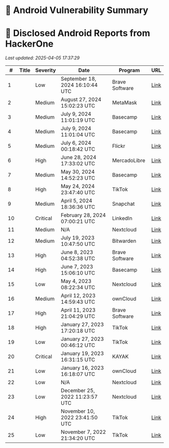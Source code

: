 # 📱 Android Vulnerability Summary
# 📱 Disclosed Android Reports from HackerOne
_Last updated: 2025-04-05 17:37:29_

| # | Title | Severity | Date | Program | URL |
|---|-------|----------|------|---------|-----|
| 1 |  | Low | September 18, 2024 16:10:44 UTC | Brave Software | [Link](https://hackerone.com/reports/2501378) |
| 2 |  | Medium | August 27, 2024 15:02:23 UTC | MetaMask | [Link](https://hackerone.com/reports/1941767) |
| 3 |  | Medium | July 9, 2024 11:01:19 UTC | Basecamp | [Link](https://hackerone.com/reports/2553411) |
| 4 |  | Medium | July 9, 2024 11:01:04 UTC | Basecamp | [Link](https://hackerone.com/reports/2552879) |
| 5 |  | Medium | July 6, 2024 00:18:42 UTC | Flickr | [Link](https://hackerone.com/reports/1157795) |
| 6 |  | High | June 28, 2024 17:33:02 UTC | MercadoLibre | [Link](https://hackerone.com/reports/2289836) |
| 7 |  | Medium | May 30, 2024 14:52:23 UTC | Basecamp | [Link](https://hackerone.com/reports/2516732) |
| 8 |  | High | May 24, 2024 23:47:40 UTC | TikTok | [Link](https://hackerone.com/reports/2417516) |
| 9 |  | Medium | April 5, 2024 18:36:36 UTC | Snapchat | [Link](https://hackerone.com/reports/2139260) |
| 10 |  | Critical | February 28, 2024 07:00:21 UTC | LinkedIn | [Link](https://hackerone.com/reports/2212950) |
| 11 |  | Medium | N/A | Nextcloud | [Link](https://hackerone.com/reports/1997029) |
| 12 |  | Medium | July 19, 2023 10:47:50 UTC | Bitwarden | [Link](https://hackerone.com/reports/1929915) |
| 13 |  | High | June 8, 2023 04:52:38 UTC | Brave Software | [Link](https://hackerone.com/reports/1946534) |
| 14 |  | High | June 7, 2023 15:06:10 UTC | Basecamp | [Link](https://hackerone.com/reports/1710541) |
| 15 |  | Low | May 4, 2023 08:22:34 UTC | Nextcloud | [Link](https://hackerone.com/reports/1825679) |
| 16 |  | Medium | April 12, 2023 14:59:43 UTC | ownCloud | [Link](https://hackerone.com/reports/1650264) |
| 17 |  | High | April 11, 2023 21:04:29 UTC | Brave Software | [Link](https://hackerone.com/reports/1884042) |
| 18 |  | High | January 27, 2023 17:20:18 UTC | TikTok | [Link](https://hackerone.com/reports/1733627) |
| 19 |  | Low | January 27, 2023 00:46:12 UTC | TikTok | [Link](https://hackerone.com/reports/1793940) |
| 20 |  | Critical | January 19, 2023 16:31:15 UTC | KAYAK | [Link](https://hackerone.com/reports/1667998) |
| 21 |  | Low | January 16, 2023 16:18:07 UTC | ownCloud | [Link](https://hackerone.com/reports/1650270) |
| 22 |  | Low | N/A | Nextcloud | [Link](https://hackerone.com/reports/1784645) |
| 23 |  | Low | December 25, 2022 11:23:57 UTC | Nextcloud | [Link](https://hackerone.com/reports/1596459) |
| 24 |  | High | November 10, 2022 23:41:50 UTC | TikTok | [Link](https://hackerone.com/reports/1744194) |
| 25 |  | Low | November 7, 2022 21:34:20 UTC | TikTok | [Link](https://hackerone.com/reports/1102537) |